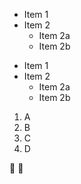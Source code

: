 * Item 1
* Item 2
  * Item 2a
  * Item 2b
- Item 1
- Item 2
  - Item 2a
  - Item 2b

1. A
2. B
3. C
4. D

🎄
🌳

